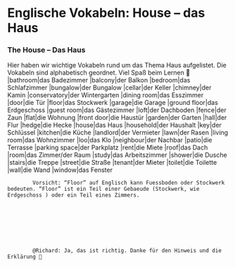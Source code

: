 # Englische Vokabeln: House – das Haus

[](http://www.jabbalab.com/blog/wp-content/uploads/2011/06/das-haus.jpg)

### The House – Das Haus

Hier haben wir wichtige Vokabeln rund um das Thema Haus aufgelistet. Die Vokabeln sind alphabetisch geordnet. Viel Spaß beim Lernen 🙂
|bathroom|das Badezimmer
|balcony|der Balkon
|bedroom|das Schlafzimmer
|bungalow|der Bungalow
|cellar|der Keller
|chimney|der Kamin
|conservatory|der Wintergarten
|dining room|das Esszimmer
|door|die Tür
|floor|das Stockwerk
|garage|die Garage
|ground floor|das Erdgeschoss
|guest room|das Gästezimmer
|loft|der Dachboden
|fence|der Zaun
|flat|die Wohnung
|front door|die Haustür
|garden|der Garten
|hall|der Flur
|hedge|die Hecke
|house|das Haus
|household|der Haushalt
|key|der Schlüssel
|kitchen|die Küche
|landlord|der Vermieter
|lawn|der Rasen
|living room|das Wohnzimmer
|loo|das Klo
|neighbour|der Nachbar
|patio|die Terrasse
|parking space|der Parkplatz
|rent|die Miete
|roof|das Dach
|room|das Zimmer/der Raum
|study|das Arbeitszimmer
|shower|die Dusche
|stairs|die Treppe
|street|die Straße
|tenant|der Mieter
|toilet|die Toilette
|wall|die Wand
|window|das Fenster

                    


        
        
            Vorsicht: “Floor” auf Englisch kann Fuessboden oder Stockwerk bedeuten. “Floor” ist ein Teil einer Gebaeude (Stockwerk, wie Erdgeschoss ) oder ein Teil eines Zimmers.

        

    


        
        
            @Richard: Ja, das ist richtig. Danke für den Hinweis und die Erklärung 🙂

        

    
